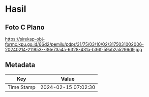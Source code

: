 # Hasil

## Foto C Plano

https://sirekap-obj-formc.kpu.go.id/66d2/pemilu/pdpr/31/75/03/10/02/3175031002006-20240214-211853--36e73a4a-6328-431a-b36f-59ab2a5296d9.jpg


## Metadata

| Key        | Value               |
| ---------- | ------------------- |
| Time Stamp | 2024-02-15 07:02:30 |



